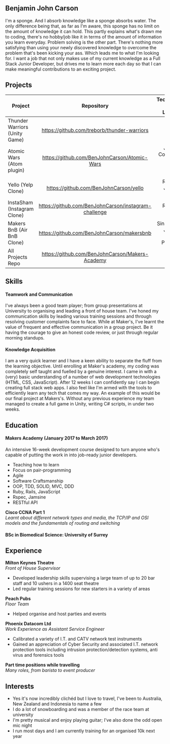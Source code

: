 ## Benjamin John Carson

I'm a sponge. And I absorb knowledge like a sponge absorbs water. The only difference being that, as far as I'm aware, this sponge has no limit on the amount of knowledge it can hold. This partly explains what's drawn me to coding, there's no hobby/job like it in terms of the amount of information you learn everyday. Problem solving is the other part. There's nothing more satisfying than using your newly discovered knowledge to overcome the problem that's been kicking your ass. Which leads me to what I'm looking for. I want a job that not only makes use of my current knowledge as a Full Stack Junior Developer, but drives me to learn more each day so that I can make meaningful contributions to an exciting project.

## Projects

|Project                           | Repository                                           | Technologies  and Languages                  |
|----------------------------------|:-------------------------------------:               |---------------------------------------------:|
|Thunder Warriors (Unity Game)     |https://github.com/treborb/thunder-warriors                |C#, Unity, Nunit                              |
|Atomic Wars (Atom plugin)         |https://github.com/BenJohnCarson/Atomic-Wars          |Javascript, CoffeeScript, Babel, Jasmine, Node|
|Yello (Yelp Clone)                |https://github.com/BenJohnCarson/yello                |Rails, Ruby, Javascript, RSpec                |
|InstaSham (Instagram Clone)       |https://github.com/BenJohnCarson/instagram-challenge  |Rails, Ruby, RSpec                            |
|Makers BnB (Air BnB Clone)        |https://github.com/BenJohnCarson/makersbnb            |Sinatra, Ruby, Javascript, JQuery, PostgreSQL  |
|All Projects Repo                 |https://github.com/BenJohnCarson/Makers-Academy       |                                              |

## Skills

#### Teamwork and Communication

I've always been a good team player; from group presentations at University to organising and leading a front of house team. I've honed my communication skills by leading various training sessions and through resolving customer complaints face to face. While at Maker's, I've learnt the value of frequent and effective communication in a group project. Be it having the courage to give an honest code review, or just through regular morning standups.

#### Knowledge Acquisition

I am a very quick learner and I have a keen ability to separate the fluff from the learning objective. Until enrolling at Maker's academy, my coding was completely self taught and fuelled by a genuine interest. I came in with a (very) basic understanding of a number of web development technologies (HTML, CSS, JavaScript). After 12 weeks I can confidently say I can begin creating full stack web apps. I also feel like I'm armed with the tools to efficiently learn any tech that comes my way. An example of this would be our final project at Makers's. Without any previous experience my team managed to create a full game in Unity, writing C# scripts, in under two weeks.

## Education

#### Makers Academy (January 2017 to March 2017)

An intensive 16-week development course designed to turn anyone who's capable of putting the work in into job-ready junior developers.
- Teaching how to learn
- Focus on pair-programming
- Agile
- Software Craftsmanship
- OOP, TDD, SOLID, MVC, DDD
- Ruby, Rails, JavaScript
- Rspec, Jamsine
- RESTful API

**Cisco CCNA Part 1**  
*Learnt about different network types and media, the TCP/IP and OSI models and the fundamentals of routing and switching*

#### BSc in Biomedical Science: University of Surrey

## Experience

**Milton Keynes Theatre**  
*Front of House Supervisor*
- Developed leadership skills supervising a large team of up to 20 bar staff and 10 ushers in a 1400 seat theatre
- Led regular training sessions for new starters in a variety of areas

**Peach Pubs**  
*Floor Team*
- Helped organise and host parties and events

**Phoenix Datacom Ltd**  
*Work Experience as Assistant Service Engineer*
- Calibrated a variety of I.T. and CATV network test instruments
- Gained an appreciation of Cyber Security and associated I.T. network protection tools including intrusion protection/detection systems, anti virus and forensics tools

**Part time positions while travelling**  
*Many roles, from barista to event producer*

## Interests

- Yes it's now incredibly clichéd but I love to travel, I've been to Australia, New Zealand and Indonesia to name a few
- I do a lot of snowboarding and was a member of the race team at university
- I'm pretty musical and enjoy playing guitar; I've also done the odd open mic night
- I run most days and I am currently training for an organised 10k next year
